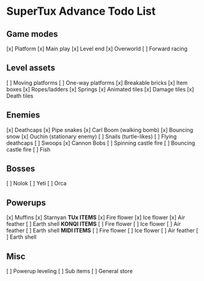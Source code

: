 # SuperTux Advance Todo List

## Game modes

[x] Platform
  [x] Main play
  [x] Level end
[x] Overworld
[ ] Forward racing

## Level assets

[ ] Moving platforms
[ ] One-way platforms
[x] Breakable bricks
[x] Item boxes
[x] Ropes/ladders
[x] Springs
[x] Animated tiles
[x] Damage tiles
[x] Death tiles

## Enemies

[x] Deathcaps
[x] Pipe snakes
[x] Carl Boom (walking bomb)
[x] Bouncing snow
[x] Ouchin (stationary enemy)
[ ] Snails (turtle-likes)
[ ] Flying deathcaps
[ ] Swoops
[x] Cannon Bobs
[ ] Spinning castle fire
[ ] Bouncing castle fire
[ ] Fish

## Bosses

[ ] Nolok
[ ] Yeti
[ ] Orca

## Powerups

[x] Muffins
[x] Starnyan
**TUx ITEMS**
[x] Fire flower
[x] Ice flower
[x] Air feather
[ ] Earth shell
**KONQI ITEMS**
[ ] Fire flower
[ ] Ice flower
[ ] Air feather
[ ] Earth shell
**MIDI ITEMS**
[ ] Fire flower
[ ] Ice flower
[ ] Air feather
[ ] Earth shell

## Misc

[ ] Powerup leveling
[ ] Sub items
[ ] General store